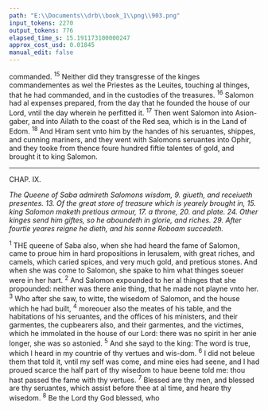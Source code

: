 ```yaml
---
path: "E:\\Documents\\drb\\book_1\\png\\903.png"
input_tokens: 2270
output_tokens: 776
elapsed_time_s: 15.191173100000247
approx_cost_usd: 0.01845
manual_edit: false
---
```

commanded. <sup>15</sup> Neither did they transgresse of the kinges commandementes as wel the Priestes as the Leuites, touching al thinges, that he had commanded, and in the custodies of the treasures. <sup>16</sup> Salomon had al expenses prepared, from the day that he founded the house of our Lord, vntil the day wherein he perfitted it. <sup>17</sup> Then went Salomon into Asion-gaber, and into Ailath to the coast of the Red sea, which is in the Land of Edom. <sup>18</sup> And Hiram sent vnto him by the handes of his seruantes, shippes, and cunning mariners, and they went with Salomons seruantes into Ophir, and they tooke from thence foure hundred fiftie talentes of gold, and brought it to king Salomon.

<hr>

CHAP. IX.

*The Queene of Saba admireth Salomons wisdom, 9. giueth, and receiueth presentes. 13. Of the great store of treasure which is yearely brought in, 15. king Salomon maketh pretious armour, 17. a throne, 20. and plate. 24. Other kinges send him giftes, so he aboundeth in glorie, and riches. 29. After fourtie yeares reigne he dieth, and his sonne Roboam succedeth.*

<sup>1</sup> THE queene of Saba also, when she had heard the fame of Salomon, came to proue him in hard propositions in Ierusalem, with great riches, and camels, which caried spices, and very much gold, and pretious stones. And when she was come to Salomon, she spake to him what thinges soeuer were in her hart. <sup>2</sup> And Salomon expounded to her al thinges that she propounded: neither was there anie thing, that he made not playne vnto her. <sup>3</sup> Who after she saw, to witte, the wisedom of Salomon, and the house which he had built, <sup>4</sup> moreouer also the meates of his table, and the habitations of his seruantes, and the offices of his ministers, and their garmentes, the cupbearers also, and their garmentes, and the victimes, which he immolated in the house of our Lord: there was no spirit in her anie longer, she was so astonied. <sup>5</sup> And she sayd to the king: The word is true, which I heard in my countrie of thy vertues and wis-dom. <sup>6</sup> I did not beleue them that told it, vntil my self was come, and mine eies had seene, and I had proued scarce the half part of thy wisedom to haue beene told me: thou hast passed the fame with thy vertues. <sup>7</sup> Blessed are thy men, and blessed are thy seruantes, which assist before thee at al time, and heare thy wisedom. <sup>8</sup> Be the Lord thy God blessed, who

[^1]: 3. Reg. 10.